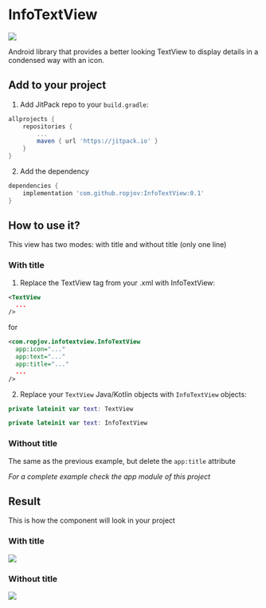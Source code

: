 # InfoTextView

 ![](https://i.imgur.com/96xYaSe.png)

Android library that provides a better looking TextView to display details in a condensed way with an icon.

## Add to your project

1. Add JitPack repo to your `build.gradle`: 

```groovy
allprojects {
	repositories {
		...
		maven { url 'https://jitpack.io' }
	}
}
```

2. Add the dependency

```groovy
dependencies {
    implementation 'com.github.ropjov:InfoTextView:0.1'
}
```

## How to use it?

This view has two modes: with title and without title (only one line)

### With title

1. Replace the TextView tag from your .xml with InfoTextView:

```xml
<TextView
  ...
/>
```

for

```xml
<com.ropjov.infotextview.InfoTextView
  app:icon="..."
  app:text="..."
  app:title="..."
  ...
/>
```

2. Replace your `TextView` Java/Kotlin objects with `InfoTextView` objects:

```kotlin
private lateinit var text: TextView
```

```kotlin
private lateinit var text: InfoTextView
```

### Without title

The same as the previous example, but delete the `app:title` attribute

_For a complete example check the app module of this project_


## Result

This is how the component will look in your project
 
### With title
 
 ![](https://i.imgur.com/pTvf3us.png)

### Without title

![](https://i.imgur.com/JUIT6Kp.png)

